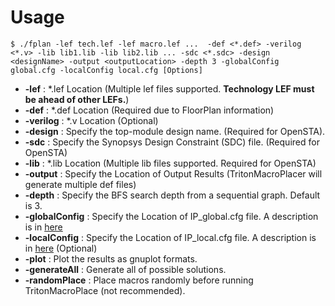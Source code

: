 # Usage

    $ ./fplan -lef tech.lef -lef macro.lef ...  -def <*.def> -verilog <*.v> -lib lib1.lib -lib lib2.lib ... -sdc <*.sdc> -design <designName> -output <outputLocation> -depth 3 -globalConfig global.cfg -localConfig local.cfg [Options]

* __-lef__ : \*.lef Location (Multiple lef files supported. __Technology LEF must be ahead of other LEFs.__)
* __-def__ : \*.def Location (Required due to FloorPlan information)
* __-verilog__ : \*.v Location (Optional)
* __-design__ : Specify the top-module design name. (Required for OpenSTA). 
* __-sdc__ : Specify the Synopsys Design Constraint (SDC) file. (Required for OpenSTA)
* __-lib__ : \*.lib Location (Multiple lib files supported. Required for OpenSTA)
* __-output__ : Specify the Location of Output Results (TritonMacroPlacer will generate multiple def files)
* __-depth__ : Specify the BFS search depth from a sequential graph. Default is 3.
* __-globalConfig__ : Specify the Location of IP_global.cfg file. A description is in [here](IP_global.md)
* __-localConfig__ : Specify the Location of IP_local.cfg file. A description is in [here](IP_local.md) (Optional)
* __-plot__ : Plot the results as gnuplot formats.
* __-generateAll__ : Generate all of possible solutions. 
* __-randomPlace__ : Place macros randomly before running TritonMacroPlace (not recommended). 
 
